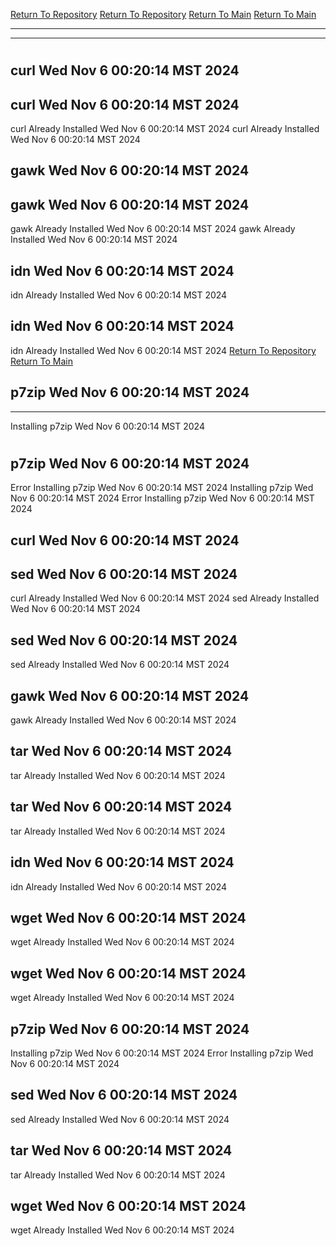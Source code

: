[Return To Repository](https://github.com/DigitalWarrior/piholeparser/)
[Return To Repository](https://github.com/DigitalWarrior/piholeparser/)
[Return To Main](https://github.com/DigitalWarrior/piholeparser/blob/master/RecentRunLogs/Mainlog.md)
[Return To Main](https://github.com/DigitalWarrior/piholeparser/blob/master/RecentRunLogs/Mainlog.md)
____________________________________
____________________________________
# 
# 
## curl Wed Nov  6 00:20:14 MST 2024
## curl Wed Nov  6 00:20:14 MST 2024
curl Already Installed Wed Nov  6 00:20:14 MST 2024
curl Already Installed Wed Nov  6 00:20:14 MST 2024
## gawk Wed Nov  6 00:20:14 MST 2024
## gawk Wed Nov  6 00:20:14 MST 2024
gawk Already Installed Wed Nov  6 00:20:14 MST 2024
gawk Already Installed Wed Nov  6 00:20:14 MST 2024
## idn Wed Nov  6 00:20:14 MST 2024
idn Already Installed Wed Nov  6 00:20:14 MST 2024
## idn Wed Nov  6 00:20:14 MST 2024
idn Already Installed Wed Nov  6 00:20:14 MST 2024
[Return To Repository](https://github.com/DigitalWarrior/piholeparser/)
[Return To Main](https://github.com/DigitalWarrior/piholeparser/blob/master/RecentRunLogs/Mainlog.md)
## p7zip Wed Nov  6 00:20:14 MST 2024
____________________________________
Installing p7zip Wed Nov  6 00:20:14 MST 2024
# 
## p7zip Wed Nov  6 00:20:14 MST 2024
Error Installing p7zip Wed Nov  6 00:20:14 MST 2024
Installing p7zip Wed Nov  6 00:20:14 MST 2024
Error Installing p7zip Wed Nov  6 00:20:14 MST 2024
## curl Wed Nov  6 00:20:14 MST 2024
## sed Wed Nov  6 00:20:14 MST 2024
curl Already Installed Wed Nov  6 00:20:14 MST 2024
sed Already Installed Wed Nov  6 00:20:14 MST 2024
## sed Wed Nov  6 00:20:14 MST 2024
sed Already Installed Wed Nov  6 00:20:14 MST 2024
## gawk Wed Nov  6 00:20:14 MST 2024
gawk Already Installed Wed Nov  6 00:20:14 MST 2024
## tar Wed Nov  6 00:20:14 MST 2024
tar Already Installed Wed Nov  6 00:20:14 MST 2024
## tar Wed Nov  6 00:20:14 MST 2024
tar Already Installed Wed Nov  6 00:20:14 MST 2024
## idn Wed Nov  6 00:20:14 MST 2024
idn Already Installed Wed Nov  6 00:20:14 MST 2024
## wget Wed Nov  6 00:20:14 MST 2024
wget Already Installed Wed Nov  6 00:20:14 MST 2024
## wget Wed Nov  6 00:20:14 MST 2024
wget Already Installed Wed Nov  6 00:20:14 MST 2024
## p7zip Wed Nov  6 00:20:14 MST 2024
Installing p7zip Wed Nov  6 00:20:14 MST 2024
Error Installing p7zip Wed Nov  6 00:20:14 MST 2024
## sed Wed Nov  6 00:20:14 MST 2024
sed Already Installed Wed Nov  6 00:20:14 MST 2024
## tar Wed Nov  6 00:20:14 MST 2024
tar Already Installed Wed Nov  6 00:20:14 MST 2024
## wget Wed Nov  6 00:20:14 MST 2024
wget Already Installed Wed Nov  6 00:20:14 MST 2024
